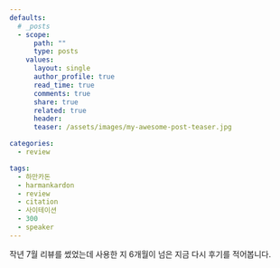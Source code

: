```yaml
---
defaults:
  # _posts
  - scope:
      path: ""
      type: posts
    values:
      layout: single
      author_profile: true
      read_time: true
      comments: true
      share: true
      related: true
      header:
      teaser: /assets/images/my-awesome-post-teaser.jpg

categories:
  - review

tags:
  - 하만카돈 
  - harmankardon
  - review
  - citation
  - 사이테이션
  - 300
  - speaker
---
```


작년 7월 리뷰를 썼었는데 사용한 지 6개월이 넘은 지금 다시 후기를 적어봅니다. 

